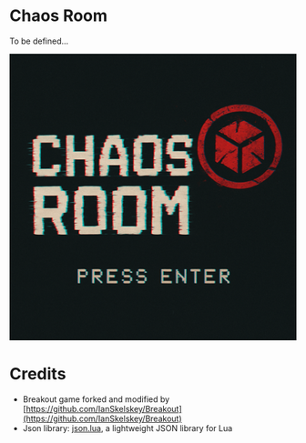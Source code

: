 # Chaos Room
To be defined...

![Chaos Room Splash](assets/screen.png)



# Credits

- Breakout game forked and modified by [https://github.com/IanSkelskey/Breakout](https://github.com/IanSkelskey/Breakout)
- Json library: [json.lua](https://github.com/rxi/json.lua), a lightweight JSON library for Lua 
